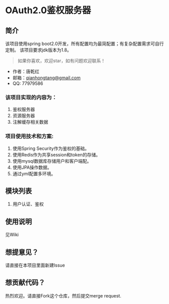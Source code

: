 ﻿# OAuth2.0鉴权服务器

## 简介
该项目使用spring boot2.0开发，所有配置均为最简配置；有复杂配置需求可自行定制。
该项目要求jdk版本为1.8。

> 如果你喜欢，欢迎star，如有问题欢迎联系！
* 作者：唐乾红</br>
* 邮箱：qianhongtang@gmail.com</br>
* QQ: 77979586</br>


### 该项目实现的内容为：
1.	鉴权服务器
2.	资源服务器
3.	注解缓存相关数据

### 项目使用技术和方案:
1. 使用Spring Security作为鉴权的基础。
2. 使用Redis作为共享session和token的存储。
3. 使用mysql数据库存储用户和客户端配。
4. 使用JPA操作数据。
5. 通过yml配置多环境。

## 模块列表
1. 用户认证、鉴权

## 使用说明
见Wiki

## 想提意见？
请直接在本项目里面新建Issue

## 想贡献代码？
热烈欢迎。请直接Fork这个仓库，然后提交merge request.
